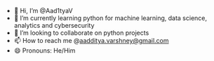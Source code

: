 - 👋 Hi, I’m @Aad1tyaV
- 🌱 I’m currently learning python for machine learning, data science, analytics and cybersecurity
- 💞️ I’m looking to collaborate on python projects
- 📫 How to reach me @aadditya.varshney@gmail.com
- 😄 Pronouns: He/Him
